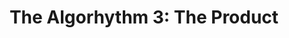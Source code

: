 ---
layout: manual-playlist
title: "The Algorhythm 3: The Product"
startDate: 2020
endDate: 2023
songs: [
    https://github.com/cymatic-productions/mixcraft.hookdrop/raw/master/hookdrop.mp3,
    https://github.com/cymatic-productions/mixcraft.iTriumph/raw/master/iTriumph.vocals.mp3,
]
---